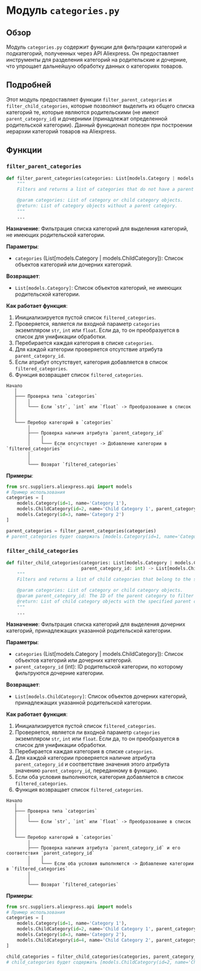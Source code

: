 # Модуль `categories.py`

## Обзор

Модуль `categories.py` содержит функции для фильтрации категорий и подкатегорий, полученных через API Aliexpress. Он предоставляет инструменты для разделения категорий на родительские и дочерние, что упрощает дальнейшую обработку данных о категориях товаров.

## Подробней

Этот модуль предоставляет функции `filter_parent_categories` и `filter_child_categories`, которые позволяют выделить из общего списка категорий те, которые являются родительскими (не имеют `parent_category_id`) и дочерними (принадлежат определенной родительской категории). Данный функционал полезен при построении иерархии категорий товаров на Aliexpress.

## Функции

### `filter_parent_categories`

```python
def filter_parent_categories(categories: List[models.Category | models.ChildCategory]) -> List[models.Category]:
    """
    Filters and returns a list of categories that do not have a parent category.

    @param categories: List of category or child category objects.
    @return: List of category objects without a parent category.
    """
    ...
```

**Назначение**: Фильтрация списка категорий для выделения категорий, не имеющих родительской категории.

**Параметры**:

- `categories` (List[models.Category | models.ChildCategory]): Список объектов категорий или дочерних категорий.

**Возвращает**:

- `List[models.Category]`: Список объектов категорий, не имеющих родительской категории.

**Как работает функция**:

1.  Инициализируется пустой список `filtered_categories`.
2.  Проверяется, является ли входной параметр `categories` экземпляром `str`, `int` или `float`. Если да, то он преобразуется в список для унификации обработки.
3.  Перебирается каждая категория в списке `categories`.
4.  Для каждой категории проверяется отсутствие атрибута `parent_category_id`.
5.  Если атрибут отсутствует, категория добавляется в список `filtered_categories`.
6.  Функция возвращает список `filtered_categories`.

```
Начало
   │
   ├─── Проверка типа `categories`
   │    │
   │    └─── Если `str`, `int` или `float` -> Преобразование в список
   │
   │
   └─── Перебор категорий в `categories`
        │
        ├─── Проверка наличия атрибута `parent_category_id`
        │    │
        │    └─── Если отсутствует -> Добавление категории в `filtered_categories`
        │
        │
        └─── Возврат `filtered_categories`
```

**Примеры**:

```python
from src.suppliers.aliexpress.api import models
# Пример использования
categories = [
    models.Category(id=1, name='Category 1'),
    models.ChildCategory(id=2, name='Child Category 1', parent_category_id=1),
    models.Category(id=3, name='Category 2')
]

parent_categories = filter_parent_categories(categories)
# parent_categories будет содержать [models.Category(id=1, name='Category 1'), models.Category(id=3, name='Category 2')]
```

### `filter_child_categories`

```python
def filter_child_categories(categories: List[models.Category | models.ChildCategory],
                            parent_category_id: int) -> List[models.ChildCategory]:
    """
    Filters and returns a list of child categories that belong to the specified parent category.

    @param categories: List of category or child category objects.
    @param parent_category_id: The ID of the parent category to filter child categories by.
    @return: List of child category objects with the specified parent category ID.
    """
    ...
```

**Назначение**: Фильтрация списка категорий для выделения дочерних категорий, принадлежащих указанной родительской категории.

**Параметры**:

- `categories` (List[models.Category | models.ChildCategory]): Список объектов категорий или дочерних категорий.
- `parent_category_id` (int): ID родительской категории, по которому фильтруются дочерние категории.

**Возвращает**:

- `List[models.ChildCategory]`: Список объектов дочерних категорий, принадлежащих указанной родительской категории.

**Как работает функция**:

1.  Инициализируется пустой список `filtered_categories`.
2.  Проверяется, является ли входной параметр `categories` экземпляром `str`, `int` или `float`. Если да, то он преобразуется в список для унификации обработки.
3.  Перебирается каждая категория в списке `categories`.
4.  Для каждой категории проверяется наличие атрибута `parent_category_id` и соответствие значения этого атрибута значению `parent_category_id`, переданному в функцию.
5.  Если оба условия выполняются, категория добавляется в список `filtered_categories`.
6.  Функция возвращает список `filtered_categories`.

```
Начало
   │
   ├─── Проверка типа `categories`
   │    │
   │    └─── Если `str`, `int` или `float` -> Преобразование в список
   │
   │
   └─── Перебор категорий в `categories`
        │
        ├─── Проверка наличия атрибута `parent_category_id` и его соответствия `parent_category_id`
        │    │
        │    └─── Если оба условия выполняются -> Добавление категории в `filtered_categories`
        │
        │
        └─── Возврат `filtered_categories`
```

**Примеры**:

```python
from src.suppliers.aliexpress.api import models
# Пример использования
categories = [
    models.Category(id=1, name='Category 1'),
    models.ChildCategory(id=2, name='Child Category 1', parent_category_id=1),
    models.Category(id=3, name='Category 2'),
    models.ChildCategory(id=4, name='Child Category 2', parent_category_id=1)
]

child_categories = filter_child_categories(categories, parent_category_id=1)
# child_categories будет содержать [models.ChildCategory(id=2, name='Child Category 1', parent_category_id=1), models.ChildCategory(id=4, name='Child Category 2', parent_category_id=1)]